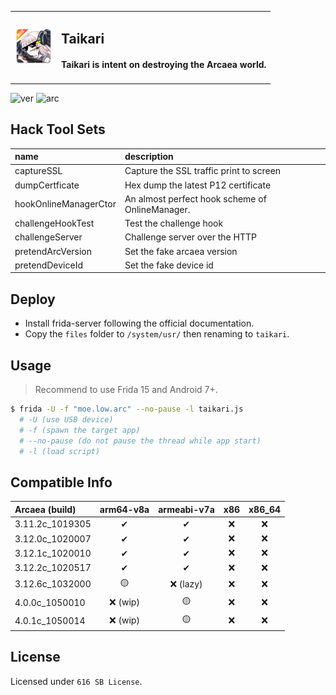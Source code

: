 <table>
  <tbody>
  <tr>
    <td style="text-align:left">
      <img src="files/htdoc/favicon.png" width=60>
    </td>
    <td style="text-align:left">
      <h2>Taikari</h2>
      <h4>Taikari is intent on <strong>destroying</strong> the Arcaea world.</h4>
    </td>
  </tr>
  </tbody>
</table>

![ver](https://img.shields.io/badge/taikari-v0.6.2-blue) ![arc](https://img.shields.io/badge/arcaea-4.0.1c-716dba)

## Hack Tool Sets
| name | description |
| :--- | :---------- |
| captureSSL            | Capture the SSL traffic print to screen |
| dumpCertficate        | Hex dump the latest P12 certificate |
| hookOnlineManagerCtor | An almost perfect hook scheme of OnlineManager. |
| challengeHookTest     | Test the challenge hook |
| challengeServer       | Challenge server over the HTTP |
| pretendArcVersion     | Set the fake arcaea version |
| pretendDeviceId       | Set the fake device id |

## Deploy
 - Install frida-server following the official documentation.
 - Copy the `files` folder to `/system/usr/` then renaming to `taikari`.

## Usage
> Recommend to use Frida 15 and Android 7+.
```bash
$ frida -U -f "moe.low.arc" --no-pause -l taikari.js
  # -U (use USB device)
  # -f (spawn the target app)
  # --no-pause (do not pause the thread while app start)
  # -l (load script)
```

## Compatible Info
|  Arcaea (build) |  arm64-v8a  |  armeabi-v7a  |  x86  |  x86_64  |
| :-------------- | :---------: | :-----------: | :---: | :---:    |
| 3.11.2c_1019305 | ✔           | ✔            | ❌    | ❌      |
| 3.12.0c_1020007 | ✔           | ✔            | ❌    | ❌      |
| 3.12.1c_1020010 | ✔           | ✔            | ❌    | ❌      |
| 3.12.2c_1020517 | ✔           | ✔            | ❌    | ❌      |
| 3.12.6c_1032000 | 🟡          | ❌ (lazy)    | ❌    | ❌      |
| 4.0.0c_1050010  | ❌ (wip)    | 🟡           | ❌    | ❌      |
| 4.0.1c_1050014  | ❌ (wip)    | 🟡           | ❌    | ❌      |

## License
Licensed under `616 SB License`.
